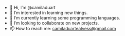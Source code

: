 - 👋 Hi, I’m @camiladuart
- 👀 I’m interested in learning new things.
- 🌱 I’m currently learning some programming languages.
- 💞️ I’m looking to collaborate on new projects.
- 📫 How to reach me: camiladuartealvess@gmail.com

<!---
camiladuart/camiladuart is a ✨ special ✨ repository because its `README.md` (this file) appears on your GitHub profile.
You can click the Preview link to take a look at your changes.
--->
